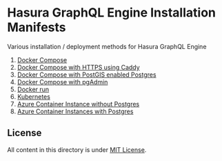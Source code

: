 # Hasura GraphQL Engine Installation Manifests

Various installation / deployment methods for Hasura GraphQL Engine

1. [Docker Compose](docker-compose)
2. [Docker Compose with HTTPS using Caddy](docker-compose-https)
3. [Docker Compose with PostGIS enabled Postgres](docker-compose-postgis)
4. [Docker Compose with pgAdmin](docker-compose-pgadmin)
5. [Docker run](docker-run)
6. [Kubernetes](kubernetes)
7. [Azure Container Instance without Postgres](azure-container)
8. [Azure Container Instances with Postgres](azure-container-with-pg)

## License

All content in this directory is under [MIT License](../LICENSE-community).

